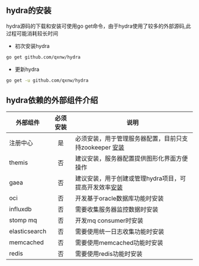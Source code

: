 ## hydra的安装

hydra源码的下载和安装可使用go get命令，由于hydra使用了较多的外部源码,此过程可能消耗较长时间

* 初次安装hydra
```sh
go get github.com/qxnw/hydra
```

* 更新hydra

```sh
go get -u github.com/qxnw/hydra
```
## hydra依赖的外部组件介绍

| 外部组件        | 必须安装           | 说明  |
| ------------- |:-------------:| -----|
|注册中心    | 是 |必须安装，用于管理服务器配置，目前只支持zookeeper [安装](https://github.com/qxnw/hydra/blob/master/quickstart/4.install_zk.md)|
|themis|否|建议安装，服务器配置提供图形化界面方便操作|
|gaea|否|建议安装，用于创建或管理hydra项目，可提高开发效率[安装](https://github.com/qxnw/hydra/blob/master/quickstart/3.install_gaea.md)|
|oci|否|开发基于oracle数据库功能时安装|
|influxdb    | 否|   需要收集服务器监控数据时安装 |
|stomp mq |否| 开发mq consumer时安装 |
|elasticsearch|否|需要使用统一日志收集功能时安装|
|memcached|否|需要使用memcached功能时安装|
|redis|否|需要使用redis功能时安装|



